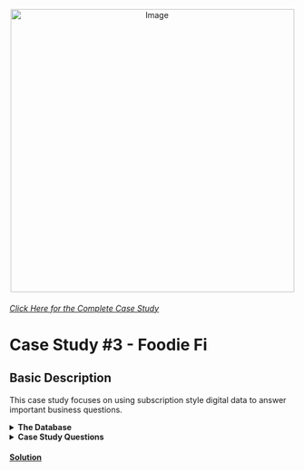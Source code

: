 <p align = "center">
<img src="https://8weeksqlchallenge.com/images/case-study-designs/3.png" 
        alt="Image" 
        width="500" 
        height="500"/>
</p>

###### [Click Here for the Complete Case Study](https://8weeksqlchallenge.com/case-study-3/)
# Case Study #3 - Foodie Fi
## Basic Description
This case study focuses on using subscription style digital data to answer important business questions.

<details>
  <summary><b>The Database</b></summary>
  
<p align = "center">
<img src="https://user-images.githubusercontent.com/80172576/199710652-17542c70-9a80-4370-8a5f-62bfaf0249b5.png" 
        alt="Image" 
        width="433" 
        height="200"/>
</p>


* **Table 1: plans**
  * The plans table contain the available plans that a customer can join at their sign up.
  * Basic plan customers have limited access and can only stream their videos and is only available monthly at $9.90.
  * Customers can sign up to an initial 7 day free trial will automatically continue with the pro monthly subscription plan unless they cancel, downgrade to basic or upgrade to an annual pro plan at any point during the trial.
  * When customers cancel their Foodie-Fi service - they will have a churn plan record with a null price but their plan will continue until the end of the billing period.

![image](https://user-images.githubusercontent.com/80172576/199712350-db5fa605-4b98-4f9e-80bd-2fd5bfafca57.png)


* **Table 2: subscriptions**
  * Customer subscriptions show the exact date where their specific ***plan_id*** starts.
  * If customers downgrade from a pro plan or cancel their subscription - the higher plan will remain in place until the period is over - the ***start_date*** in the subscriptions table will reflect the date that the actual plan changes.
  * When customers upgrade their account from a basic plan to a pro or annual pro plan - the higher plan will take effect straightaway.
  * When customers churn - they will keep their access until the end of their current billing period but the ***start_date*** will be technically the day they decided to cancel their service.


</details>

<details>
  <summary><b>Case Study Questions</b></summary>

This case study has many questions, therefore they are broken up by area of focus including:

* Pizza Metrics
* Runner and Customer Experience
* Ingredient Optimisation
* Pricing and Ratings
* Bonus DML Challenges (DML = Data Manipulation Language)

        
**Before writing SQL queries, there is a need to investigate the data, and do something with those null values and data types in the ***customer_orders*** and ***runner_orders*** tables.**

        
### A. Pizza Metrics
* How many pizzas were ordered?
* How many unique customer orders were made?
* How many successful orders were delivered by each runner?
* How many of each type of pizza was delivered?
* How many Vegetarian and Meatlovers were ordered by each customer?
* What was the maximum number of pizzas delivered in a single order?
* For each customer, how many delivered pizzas had at least 1 change and how many had no changes?
* How many pizzas were delivered that had both exclusions and extras?
* What was the total volume of pizzas ordered for each hour of the day?
* What was the volume of orders for each day of the week?
        
### B. Runner and Customer Experience
* How many runners signed up for each 1 week period? (i.e. week starts 2021-01-01)
* What was the average time in minutes it took for each runner to arrive at the Pizza Runner HQ to pickup the order?
* Is there any relationship between the number of pizzas and how long the order takes to prepare?
* What was the average distance travelled for each customer?
* What was the difference between the longest and shortest delivery times for all orders?
* What was the average speed for each runner for each delivery and do you notice any trend for these values?
* What is the successful delivery percentage for each runner?
        
### C. Ingredient Optimisation
* What are the standard ingredients for each pizza?
* What was the most commonly added extra?
* What was the most common exclusion?
* Generate an order item for each record in the customers_orders table in the format of one of the following:
    * Meat Lovers
    * Meat Lovers - Exclude Beef
    * Meat Lovers - Extra Bacon
    * Meat Lovers - Exclude Cheese, Bacon - Extra Mushroom, Peppers
* Generate an alphabetically ordered comma separated ingredient list for each pizza order from the customer_orders table and add a 2x in front of any relevant ingredients
    * For example: "Meat Lovers: 2xBacon, Beef, ... , Salami"
* What is the total quantity of each ingredient used in all delivered pizzas sorted by most frequent first?
        
### D. Pricing and Ratings
* If a Meat Lovers pizza costs $12 and Vegetarian costs $10 and there were no charges for changes - how much money has Pizza Runner made so far if there are no delivery fees?
* What if there was an additional $1 charge for any pizza extras?
    * Add cheese is $1 extra
* The Pizza Runner team now wants to add an additional ratings system that allows customers to rate their runner, how would you design an additional table for this new dataset - generate a schema for this new table and insert your own data for ratings for each successful customer order between 1 to 5.
* Using your newly generated table - can you join all of the information together to form a table which has the following information for successful deliveries?
    * customer_id
    * order_id
    * runner_id
    * rating
    * order_time
    * pickup_time
    * Time between order and pickup
    * Delivery duration
    * Average speed
    * Total number of pizzas
* If a Meat Lovers pizza was $12 and Vegetarian $10 fixed prices with no cost for extras and each runner is paid $0.30 per kilometre traveled - how much money does Pizza Runner have left over after these deliveries?
        
### E. Bonus Questions
* If Danny wants to expand his range of pizzas - how would this impact the existing data design? Write an INSERT statement to demonstrate what would happen if a new Supreme pizza with all the toppings was added to the Pizza Runner menu?

</details>

#### [Solution](https://github.com/Nivshiz/8-Week-SQL-Challenge/blob/main/Case%20Study%20%232%20-%20Pizza%20Runner/my_solution.sql)
